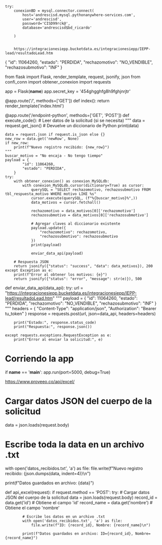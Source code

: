     try:
        conexionBD = mysql.connector.connect(
            host='andrescisd.mysql.pythonanywhere-services.com',
            user='andrescisd',
            password='CISD99rck@',
            database='andrescisd$bd_ricardo'

        )


        https://integracionesiepp.bucketdata.es/integracionesiepp/IEPP-lead/resultadoLead.htm
{
  "id": 11064260,
  "estado": "PERDIDA",
  "rechazomotivo": "NO_VENDIBLE",
  "rechazosubmotivo": "INF"
}


from flask import Flask, render_template, request, jsonify, json
from confi_conn import obtener_conexion
import requests

app = Flask(__name__)
app.secret_key = '454ghgghfg8h9fghjnrjtr'

@app.route('/', methods=['GET'])
def index():
    return render_template('index.html')


@app.route('/endpoint-python', methods=['GET', 'POST'])
def execute_code():
    # Leer datos de la solicitud (si se necesita)
    """
    data = request.get_json()  # Devuelve un diccionario de Python
    print(data)

    data = request.json if request.is_json else {}
    new_row = data.get('newRow', None)
    if new_row:
        print(f"Nuevo registro recibido: {new_row}")
    """
    buscar_motivo = "No encaja - No tengo tiempo"
    payload = {
            "id": 11064260,
            "estado": "PERDIDA",
        }
    try:
        with obtener_conexion() as conexion_MySQLdb:
            with conexion_MySQLdb.cursor(dictionary=True) as cursor:
                querySQL = "SELECT rechazomotivo, rechazosubmotivo FROM tbl_respuesta_motivo WHERE motivo LIKE %s"
                cursor.execute(querySQL, (f"%{buscar_motivo}%",))
                data_motivos = cursor.fetchall()

                rechazomotivo = data_motivos[0]['rechazomotivo']
                rechazosubmotivo = data_motivos[0]['rechazosubmotivo']

                # Agregar claves al diccionario existente
                payload.update({
                    "rechazomotivo": rechazomotivo,
                    "rechazosubmotivo": rechazosubmotivo
                })
                print(payload)

                enviar_data_api(payload)
        
        # Respuesta JSON
        return jsonify({"status": "success", "data": data_motivos}), 200
    except Exception as e:
        print(f"Error al obtener los motivos: {e}")
        return jsonify({"status": "error", "message": str(e)}), 500

def enviar_data_api(data_api):
    try:
        url = "https://integracionesiepp.bucketdata.es/integracionesiepp/IEPP-lead/resultadoLead.htm"
        """
        payload = {
            "id": 11064260,
            "estado": "PERDIDA",
            "rechazomotivo": "NO_VENDIBLE",
            "rechazosubmotivo": "INF"
        }
        """
        headers = {
            "Content-Type": "application/json",
            "Authorization": "Bearer tu_token"
        }
        response = requests.post(url, json=data_api, headers=headers)

        print("Estado:", response.status_code)
        print("Respuesta:", response.json())

    except requests.exceptions.RequestException as e:
        print("Error al enviar la solicitud:", e)


# Corriendo la app
if __name__ == '__main__':
    app.run(port=5000, debug=True)


https://www.proveeo.co/api/excel/



# Cargar datos JSON del cuerpo de la solicitud
data = json.loads(request.body)

# Escribe toda la data en un archivo .txt
with open('datos_recibidos.txt', 'a') as file:
    file.write(f"Nuevo registro recibido: {json.dumps(data, indent=4)}\n")

print(f"Datos guardados en archivo: {data}")



def api_excel(request):
    if request.method == 'POST':
        try:
            # Cargar datos JSON del cuerpo de la solicitud
            data = json.loads(request.body)
            record_id = data.get('id')         # Obtiene el campo 'id'
            record_name = data.get('nombre')  # Obtiene el campo 'nombre'

            # Escribe los datos en un archivo .txt
            with open('datos_recibidos.txt', 'a') as file:
                file.write(f"ID: {record_id}, Nombre: {record_name}\n")
            
            print(f"Datos guardados en archivo: ID={record_id}, Nombre={record_name}")
            